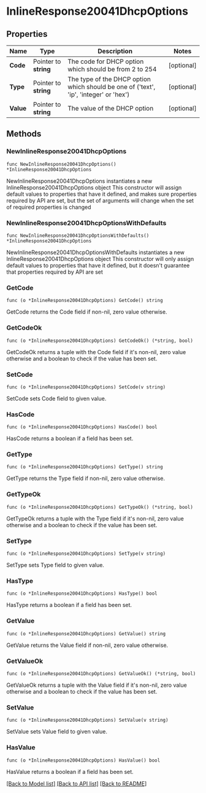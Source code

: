 # InlineResponse20041DhcpOptions

## Properties

Name | Type | Description | Notes
------------ | ------------- | ------------- | -------------
**Code** | Pointer to **string** | The code for DHCP option which should be from 2 to 254 | [optional] 
**Type** | Pointer to **string** | The type of the DHCP option which should be one of (&#39;text&#39;, &#39;ip&#39;, &#39;integer&#39; or &#39;hex&#39;) | [optional] 
**Value** | Pointer to **string** | The value of the DHCP option | [optional] 

## Methods

### NewInlineResponse20041DhcpOptions

`func NewInlineResponse20041DhcpOptions() *InlineResponse20041DhcpOptions`

NewInlineResponse20041DhcpOptions instantiates a new InlineResponse20041DhcpOptions object
This constructor will assign default values to properties that have it defined,
and makes sure properties required by API are set, but the set of arguments
will change when the set of required properties is changed

### NewInlineResponse20041DhcpOptionsWithDefaults

`func NewInlineResponse20041DhcpOptionsWithDefaults() *InlineResponse20041DhcpOptions`

NewInlineResponse20041DhcpOptionsWithDefaults instantiates a new InlineResponse20041DhcpOptions object
This constructor will only assign default values to properties that have it defined,
but it doesn't guarantee that properties required by API are set

### GetCode

`func (o *InlineResponse20041DhcpOptions) GetCode() string`

GetCode returns the Code field if non-nil, zero value otherwise.

### GetCodeOk

`func (o *InlineResponse20041DhcpOptions) GetCodeOk() (*string, bool)`

GetCodeOk returns a tuple with the Code field if it's non-nil, zero value otherwise
and a boolean to check if the value has been set.

### SetCode

`func (o *InlineResponse20041DhcpOptions) SetCode(v string)`

SetCode sets Code field to given value.

### HasCode

`func (o *InlineResponse20041DhcpOptions) HasCode() bool`

HasCode returns a boolean if a field has been set.

### GetType

`func (o *InlineResponse20041DhcpOptions) GetType() string`

GetType returns the Type field if non-nil, zero value otherwise.

### GetTypeOk

`func (o *InlineResponse20041DhcpOptions) GetTypeOk() (*string, bool)`

GetTypeOk returns a tuple with the Type field if it's non-nil, zero value otherwise
and a boolean to check if the value has been set.

### SetType

`func (o *InlineResponse20041DhcpOptions) SetType(v string)`

SetType sets Type field to given value.

### HasType

`func (o *InlineResponse20041DhcpOptions) HasType() bool`

HasType returns a boolean if a field has been set.

### GetValue

`func (o *InlineResponse20041DhcpOptions) GetValue() string`

GetValue returns the Value field if non-nil, zero value otherwise.

### GetValueOk

`func (o *InlineResponse20041DhcpOptions) GetValueOk() (*string, bool)`

GetValueOk returns a tuple with the Value field if it's non-nil, zero value otherwise
and a boolean to check if the value has been set.

### SetValue

`func (o *InlineResponse20041DhcpOptions) SetValue(v string)`

SetValue sets Value field to given value.

### HasValue

`func (o *InlineResponse20041DhcpOptions) HasValue() bool`

HasValue returns a boolean if a field has been set.


[[Back to Model list]](../README.md#documentation-for-models) [[Back to API list]](../README.md#documentation-for-api-endpoints) [[Back to README]](../README.md)



